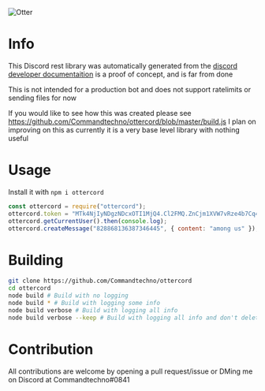 ![Otter](https://util.bruhmomentlol.repl.co/twemoji/otter?size=128)

# Info

This Discord rest library was automatically generated from the [discord developer documentaition](https://github.com/discord/discord-api-docs) is a proof of concept, and is far from done

This is not intended for a production bot and does not support ratelimits or sending files for now

If you would like to see how this was created please see https://github.com/Commandtechno/ottercord/blob/master/build.js
I plan on improving on this as currently it is a very base level library with nothing useful

# Usage

Install it with `npm i ottercord`

```js
const ottercord = require("ottercord");
ottercord.token = "MTk4NjIyNDgzNDcxOTI1MjQ4.Cl2FMQ.ZnCjm1XVW7vRze4b7Cq4se7kKWs";
ottercord.getCurrentUser().then(console.log);
ottercord.createMessage("828868136387346445", { content: "among us" });
```

# Building

```bash
git clone https://github.com/Commandtechno/ottercord
cd ottercord
node build # Build with no logging
node build * # Build with logging some info
node build verbose # Build with logging all info
node build verbose --keep # Build with logging all info and don't delete files
```

# Contribution

All contributions are welcome by opening a pull request/issue or DMing me on Discord at Commandtechno#0841